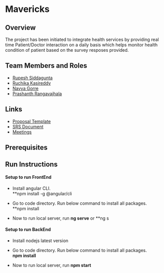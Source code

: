 # Mavericks

## Overview

The project has been initiated to integrate health services by providing real time Patient/Doctor interaction on a daily basis which helps monitor health condition of patient based on the survey resposes provided.


## Team Members and Roles

* [Rupesh Siddagunta](https://github.com/Rupesh247/CIS641-HW2--Siddagunta.git)
* [Ruchika Kasireddy](https://github.com/RuchiKasireddy/CIS641-HW2-Kasireddy.git)
* [Navya Gorre](https://github.com/NavyaGorre/CIS641-HW2-Gorre.git)
* [Prashanth Rangavajhala](https://github.com/PrashanthRangavajhala/CIS641-HW2-Rangavajhala.git)

## Links
* [Proposal Template](https://github.com/Rupesh247/GVSU-CIS641-Mavericks/blob/master/docs/proposal-template.md)
* [SRS Document](https://github.com/Rupesh247/GVSU-CIS641-Mavericks/blob/ed54dca900bf70c7984793545fb8091a7cafce4b/docs/software_requirements_specification.md)
* [Meetings](https://github.com/Rupesh247/GVSU-CIS641-Mavericks/tree/master/meetings)

## Prerequisites

## Run Instructions

#### Setup to run FrontEnd
* Install angular CLI.
\
**npm install -g @angular/cli

* Go to code directory. Run below command to install all packages.
\
**npm install

* Now to run local server, run **ng serve** or **ng s

#### Setup to run BackEnd

* Install nodejs latest version

* Go to code directory. Run below command to install all packages.
\
**npm install**

* Now to run local server, run **npm start**
